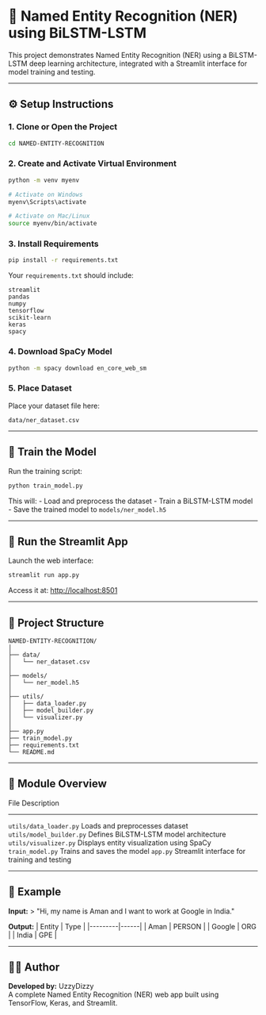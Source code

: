 # 🧠 Named Entity Recognition (NER) using BiLSTM-LSTM

This project demonstrates Named Entity Recognition (NER) using a
BiLSTM-LSTM deep learning architecture, integrated with a Streamlit
interface for model training and testing.

------------------------------------------------------------------------

## ⚙️ Setup Instructions

### 1. Clone or Open the Project

``` bash
cd NAMED-ENTITY-RECOGNITION
```

### 2. Create and Activate Virtual Environment

``` bash
python -m venv myenv

# Activate on Windows
myenv\Scripts\activate

# Activate on Mac/Linux
source myenv/bin/activate
```

### 3. Install Requirements

``` bash
pip install -r requirements.txt
```

Your `requirements.txt` should include:

    streamlit
    pandas
    numpy
    tensorflow
    scikit-learn
    keras
    spacy

### 4. Download SpaCy Model

``` bash
python -m spacy download en_core_web_sm
```

### 5. Place Dataset

Place your dataset file here:

    data/ner_dataset.csv

------------------------------------------------------------------------

## 🧠 Train the Model

Run the training script:

``` bash
python train_model.py
```

This will: - Load and preprocess the dataset - Train a BiLSTM-LSTM
model - Save the trained model to `models/ner_model.h5`

------------------------------------------------------------------------

## 🚀 Run the Streamlit App

Launch the web interface:

``` bash
streamlit run app.py
```

Access it at: <http://localhost:8501>

------------------------------------------------------------------------

## 📁 Project Structure

    NAMED-ENTITY-RECOGNITION/
    │
    ├── data/
    │   └── ner_dataset.csv
    │
    ├── models/
    │   └── ner_model.h5
    │
    ├── utils/
    │   ├── data_loader.py
    │   ├── model_builder.py
    │   └── visualizer.py
    │
    ├── app.py
    ├── train_model.py
    ├── requirements.txt
    └── README.md

------------------------------------------------------------------------

## 🧩 Module Overview

  File                       Description
  -------------------------- ----------------------------------------------
  `utils/data_loader.py`     Loads and preprocesses dataset
  `utils/model_builder.py`   Defines BiLSTM-LSTM model architecture
  `utils/visualizer.py`      Displays entity visualization using SpaCy
  `train_model.py`           Trains and saves the model
  `app.py`                   Streamlit interface for training and testing

------------------------------------------------------------------------

## 🧾 Example

**Input:** \> "Hi, my name is Aman and I want to work at Google in
India."

**Output:** \| Entity \| Type \| \|---------\|------\| \| Aman \| PERSON
\| \| Google \| ORG \| \| India \| GPE \|

------------------------------------------------------------------------

## 🧑‍💻 Author

**Developed by:** UzzyDizzy\
A complete Named Entity Recognition (NER) web app built using
TensorFlow, Keras, and Streamlit.
